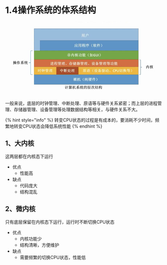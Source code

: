 # 1.4操作系统的体系结构

![&#x64CD;&#x4F5C;&#x7CFB;&#x7EDF;&#x7684;&#x5C42;&#x6B21;&#x7ED3;&#x6784;](../.gitbook/assets/qq-jie-tu-20210628165443.png)

一般来说，底层的时钟管理、中断处理、原语等与硬件关系紧密；而上层的进程管理、存储器管理、设备管理等处理数据结构等相关，与硬件关系不大。

{% hint style="info" %}
转变CPU状态的过程是有成本的，要消耗不少时间，频繁地转变CPU状态会降低系统性能
{% endhint %}

## 1、大内核

这两层都在内核态下运行

* 优点
  * 性能高
* 缺点
  * 代码庞大
  * 结构混乱

## 2、微内核

只有底层保留在内核态下运行，运行时不断切换CPU状态

* 优点
  * 内核功能少
  * 结构清晰，方便维护
* 缺点
  * 需要频繁的切换CPU状态，性能低



